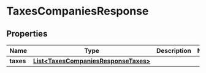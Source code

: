 

# TaxesCompaniesResponse

## Properties

Name | Type | Description | Notes
------------ | ------------- | ------------- | -------------
**taxes** | [**List&lt;TaxesCompaniesResponseTaxes&gt;**](TaxesCompaniesResponseTaxes.md) |  | 



